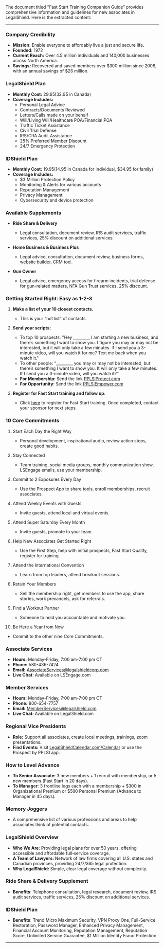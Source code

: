The document titled "Fast Start Training Companion Guide" provides comprehensive information and guidelines for new associates in LegalShield. Here is the extracted content:

---

### Company Credibility

- **Mission:** Enable everyone to affordably live a just and secure life.
- **Founded:** 1972
- **Current Reach:** Over 4.5 million individuals and 140,000 businesses across North America.
- **Savings:** Recovered and saved members over $300 million since 2008, with an annual savings of $26 million.

### LegalShield Plan

- **Monthly Cost:** $29.95 ($32.95 in Canada)
- **Coverage Includes:**
  - Personal Legal Advice
  - Contracts/Documents Reviewed
  - Letters/Calls made on your behalf
  - Will/Living Will/Healthcare POA/Financial POA
  - Traffic Ticket Assistance
  - Civil Trial Defense
  - IRS/CRA Audit Assistance
  - 25% Preferred Member Discount
  - 24/7 Emergency Protection

### IDShield Plan

- **Monthly Cost:** $19.95 ($14.95 in Canada for individual, $34.95 for family)
- **Coverage Includes:**
  - $3 Million Protection Policy
  - Monitoring & Alerts for various accounts
  - Reputation Management
  - Privacy Management
  - Cybersecurity and device protection

### Available Supplements

- **Ride Share & Delivery**
  - Legal consultation, document review, IRS audit services, traffic services, 25% discount on additional services.
  
- **Home Business & Business Plus**
  - Legal advice, consultation, document review, business forms, website builder, CRM tool.

- **Gun Owner**
  - Legal advice, emergency access for firearm incidents, trial defense for gun-related matters, NFA Gun Trust services, 25% discount.

### Getting Started Right: Easy as 1-2-3

1. **Make a list of your 10 closest contacts.**
   - This is your “hot list” of contacts.
   
2. **Send your scripts:**
   - To top 10 prospects: "Hey ________, I am starting a new business, and there’s something I want to show you. I figure you may or may not be interested, but it will only take a few minutes. If I send you a 3-minute video, will you watch it for me? Text me back when you watch it."
   - To other people: “________, you may or may not be interested, but there’s something I want to show you. It will only take a few minutes. If I send you a 3-minute video, will you watch it?”
   - **For Membership:** Send the link [PPLSIProtect.com](http://PPLSIProtect.com)
   - **For Opportunity:** Send the link [PPLSIEmpower.com](http://PPLSIEmpower.com)
   
3. **Register for Fast Start training and follow up:**
   - Click [here](https://legalshieldcalendar.com/) to register for Fast Start training. Once completed, contact your sponsor for next steps.

### 10 Core Commitments

1. Start Each Day the Right Way
   - Personal development, inspirational audio, review action steps, create good habits.
   
2. Stay Connected
   - Team training, social media groups, monthly communication show, LSEngage emails, use your membership.
   
3. Commit to 2 Exposures Every Day
   - Use the Prospect App to share tools, enroll memberships, recruit associates.
   
4. Attend Weekly Events with Guests
   - Invite guests, attend local and virtual events.
   
5. Attend Super Saturday Every Month
   - Invite guests, promote to your team.
   
6. Help New Associates Get Started Right
   - Use the First Step, help with initial prospects, Fast Start Qualify, register for training.
   
7. Attend the International Convention
   - Learn from top leaders, attend breakout sessions.
   
8. Retain Your Members
   - Sell the membership right, get members to use the app, share stories, work precancels, ask for referrals.
   
9. Find a Workout Partner
   - Someone to hold you accountable and motivate you.
   
10. Be Here a Year from Now
   - Commit to the other nine Core Commitments.

### Associate Services

- **Hours:** Monday-Friday, 7:00 am-7:00 pm CT
- **Phone:** 580-436-7424
- **Email:** AssociateServices@legalshieldcorp.com
- **Live Chat:** Available on LSEngage.com

### Member Services

- **Hours:** Monday-Friday, 7:00 am-7:00 pm CT
- **Phone:** 800-654-7757
- **Email:** MemberServices@legalshield.com
- **Live Chat:** Available on LegalShield.com

### Regional Vice Presidents

- **Role:** Support all associates, create local meetings, trainings, zoom presentations.
- **Find Events:** Visit [LegalShieldCalendar.com/Calendar](https://legalshieldcalendar.com/Calendar) or use the Prospect by PPLSI app.

### How to Level Advance

- **To Senior Associate:** 3 new members + 1 recruit with membership, or 5 new members (Fast Start in 20 days).
- **To Manager:** 3 frontline legs each with a membership + $300 in Organizational Premium or $500 Personal Premium (Advance to Manager in 45 days).

### Memory Joggers

- A comprehensive list of various professions and areas to help associates think of potential contacts.

### LegalShield Overview

- **Who We Are:** Providing legal plans for over 50 years, offering accessible and affordable full-service coverage.
- **A Team of Lawyers:** Network of law firms covering all U.S. states and Canadian provinces, providing 24/7/365 legal protection.
- **Why LegalShield:** Simple, clear legal coverage without complexity.

### Ride Share & Delivery Supplement

- **Benefits:** Telephone consultation, legal research, document review, IRS audit services, traffic services, 25% discount on additional services.

### IDShield Plan

- **Benefits:** Trend Micro Maximum Security, VPN Proxy One, Full-Service Restoration, Password Manager, Enhanced Privacy Management, Financial Account Monitoring, Reputation Management, Reputation Score, Unlimited Service Guarantee, $1 Million Identity Fraud Protection.

---